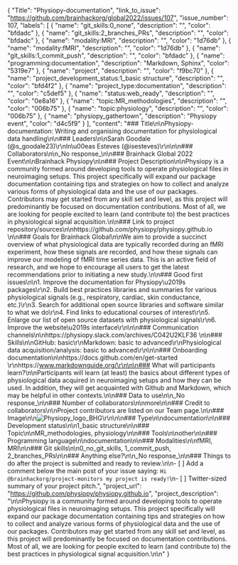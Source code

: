{
  "Title": "Physiopy-documentation",
  "link_to_issue": "https://github.com/brainhackorg/global2022/issues/107",
  "issue_number": 107,
  "labels": [
    {
      "name": "git_skills:0_none",
      "description": "",
      "color": "bfdadc"
    },
    {
      "name": "git_skills:2_branches_PRs",
      "description": "",
      "color": "bfdadc"
    },
    {
      "name": "modality:MRI",
      "description": "",
      "color": "1d76db"
    },
    {
      "name": "modality:fMRI",
      "description": "",
      "color": "1d76db"
    },
    {
      "name": "git_skills:1_commit_push",
      "description": "",
      "color": "bfdadc"
    },
    {
      "name": "programming:documentation",
      "description": "Markdown, Sphinx",
      "color": "5319e7"
    },
    {
      "name": "project",
      "description": "",
      "color": "f9bc70"
    },
    {
      "name": "project_development_status:1_basic structure",
      "description": "",
      "color": "bfd4f2"
    },
    {
      "name": "project_type:documentation",
      "description": "",
      "color": "c5def5"
    },
    {
      "name": "status:web_ready",
      "description": "",
      "color": "0e8a16"
    },
    {
      "name": "topic:MR_methodologies",
      "description": "",
      "color": "006b75"
    },
    {
      "name": "topic:physiology",
      "description": "",
      "color": "006b75"
    },
    {
      "name": "physiopy_gathertown",
      "description": "Physiopy event",
      "color": "d4c5f9"
    }
  ],
  "content": "### Title\n\nPhysiopy-documentation: Writing and organising documentation for physiological data handling\n\n### Leaders\n\nSarah Goodale (@s_goodale23)\r\nIn\u00eas Esteves (@isesteves)\r\n\n\n### Collaborators\n\n_No response_\n\n### Brainhack Global 2022 Event\n\nBrainhack Physiopy\n\n### Project Description\n\nPhysiopy is a community formed around developing tools to operate physiological files in neuroimaging setups. This project specifically will expand our package documentation containing tips and strategies on how to collect and analyze various forms of physiological data and the use of our packages. Contributors may get started from any skill set and level, as this project will predominantly be focused on documentation contributions. Most of all, we are looking for people excited to learn (and contribute to) the best practices in physiological signal acquisition.\n\n### Link to project repository/sources\n\nhttps://github.com/physiopy/physiopy.github.io \n\n### Goals for Brainhack Global\n\nWe aim to provide a succinct overview of what physiological data are typically recorded during an fMRI experiment, how these signals are recorded, and how these signals can improve our modeling of fMRI time series data. This is an active field of research, and we hope to encourage all users to get the latest recommendations prior to initiating a new study.\n\n### Good first issues\n\n1. Improve the documentation for Physiopy\u2019s packages\r\n2. Build best practices libraries and summaries for various physiological signals (e.g., respiratory, cardiac, skin conductance, etc.)\r\n3. Search for additional open source libraries and software similar to what we do\r\n4. Find links to educational courses of interest\r\n5. Enlarge our list of open source datasets with physiological signals\r\n6. Improve the website\u2019s interface\r\n\n\n### Communication channels\n\nhttps://physiopy.slack.com/archives/C042U2KLF36 \n\n### Skills\n\nGitHub: basic\r\nMarkdown: basic to advanced\r\nPhysiological data acquisition/analysis: basic to advanced\r\n\n\n### Onboarding documentation\n\nhttps://docs.github.com/en/get-started \r\nhttps://www.markdownguide.org/\r\n\n\n### What will participants learn?\n\nParticipants will learn (at least) the basics about different types of physiological data acquired in neuroimaging setups and how they can be used. In addition, they will get acquainted with Github and Markdown, which may be helpful in other contexts.\n\n### Data to use\n\n_No response_\n\n### Number of collaborators\n\nmore\n\n### Credit to collaborators\n\nProject contributors are listed on our Team page.\n\n### Image\n\n![Physiopy_logo_BHG](https://user-images.githubusercontent.com/24605642/204376872-daf0f6ff-0d19-4a90-9825-d78e7169615a.png)\r\n\n\n### Type\n\ndocumentation\n\n### Development status\n\n1_basic structure\n\n### Topic\n\nMR_methodologies, physiology\n\n### Tools\n\nother\n\n### Programming language\n\ndocumentation\n\n### Modalities\n\nfMRI, MRI\n\n### Git skills\n\n0_no_git_skills, 1_commit_push, 2_branches_PRs\n\n### Anything else?\n\n_No response_\n\n### Things to do after the project is submitted and ready to review.\n\n- [ ] Add a comment below the main post of your issue saying: `Hi @brainhackorg/project-monitors my project is ready!`\n- [ ] Twitter-sized summary of your project pitch.",
  "project_url": "https://github.com/physiopy/physiopy.github.io",
  "project_description": "\n\nPhysiopy is a community formed around developing tools to operate physiological files in neuroimaging setups. This project specifically will expand our package documentation containing tips and strategies on how to collect and analyze various forms of physiological data and the use of our packages. Contributors may get started from any skill set and level, as this project will predominantly be focused on documentation contributions. Most of all, we are looking for people excited to learn (and contribute to) the best practices in physiological signal acquisition.\n\n"
}
